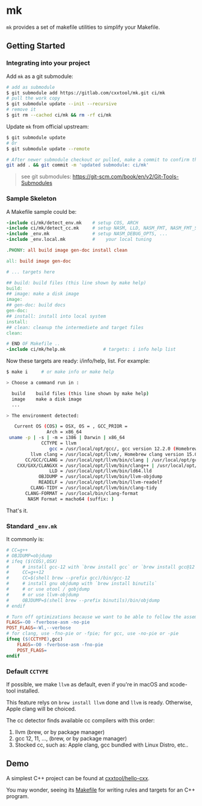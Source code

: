 # mk

`mk` provides a set of makefile utilities to simplify your Makefile.

## Getting Started

### Integrating into your project

Add `mk` as a git submodule:

```bash
# add as submodule
$ git submodule add https://gitlab.com/cxxtool/mk.git ci/mk
# pull the work copy
$ git submodule update --init --recursive
# remove it
$ git rm --cached ci/mk && rm -rf ci/mk
```

Update `mk` from official upstream:

```bash
$ git submodule update
# Or
$ git submodule update --remote

# After newer submodule checkout or pulled, make a commit to confirm the new pointer of it:
git add . && git commit -m 'updated submodule: ci/mk'
```

> see git submodules: <https://git-scm.com/book/en/v2/Git-Tools-Submodules>

### Sample Skeleton

A Makefile sample could be:

```makefile
-include ci/mk/detect_env.mk    # setup COS, ARCH
-include ci/mk/detect_cc.mk     # setup NASM, LLD, NASM_FMT, NASM_FMT_SUFFIX, CC, CXX, ....
-include _env.mk                # setup NASM_DEBUG_OPTS, ...
-include _env.local.mk          #    your local tuning

.PHONY: all build image gen-doc install clean

all: build image gen-doc

# ... targets here

## build: build files (this line shown by make help)
build:
## image: make a disk image
image:
## gen-doc: build docs
gen-doc:
## install: install into local system
install:
## clean: cleanup the intermediete and target files
clean:

# END OF Makefile ..
-include ci/mk/help.mk              # targets: i info help list
```

Now these targets are ready: i/info/help, list. For example:

```bash
$ make i     # or make info or make help

> Choose a command run in :

  build    build files (this line shown by make help)
  image    make a disk image
  ...

> The environment detected:

   Current OS (COS) = OSX, OS = , GCC_PRIOR = 
               Arch = x86_64
 uname -p | -s | -m = i386 | Darwin | x86_64
             CCTYPE = llvm
                gcc = /usr/local/opt/gcc/, gcc version 12.2.0 (Homebrew GCC 12.2.0) 
         llvm clang = /usr/local/opt/llvm/, Homebrew clang version 15.0.3
       CC/GCC/CLANG = /usr/local/opt/llvm/bin/clang | /usr/local/opt/gcc/bin/gcc-12 | /usr/local/opt/llvm/bin/clang
    CXX/GXX/CLANGXX = /usr/local/opt/llvm/bin/clang++ | /usr/local/opt/gcc/bin/g++-12 | /usr/local/opt/llvm/bin/clang++
                LLD = /usr/local/opt/llvm/bin/ld64.lld
            OBJDUMP = /usr/local/opt/llvm/bin/llvm-objdump
            READELF = /usr/local/opt/llvm/bin/llvm-readelf
         CLANG-TIDY = /usr/local/opt/llvm/bin/clang-tidy
       CLANG-FORMAT = /usr/local/bin/clang-format
        NASM Format = macho64 (suffix: )
```

That's it.

### Standard `_env.mk`

It commonly is:

```Makefile
# CC=g++
# OBJDUMP=objdump
# ifeq ($(COS),OSX)
#     # install gcc-12 with `brew install gcc` or `brew install gcc@12` on your macOS
#     CC=g++12
#     CC=$(shell brew --prefix gcc)/bin/gcc-12
#     # install gnu objdump with `brew install binutils`
#     # or use otool / gobjdump
#     # or use llvm-objdump
#     OBJDUMP=$(shell brew --prefix binutils)/bin/objdump
# endif

# Turn off optimizations because we want to be able to follow the assembly.
FLAGS=-O0 -fverbose-asm -no-pie
POST_FLAGS=-Wl,--verbose
# for clang, use -fno-pie or -fpie; for gcc, use -no-pie or -pie
ifneq ($(CCTYPE),gcc)
    FLAGS=-O0 -fverbose-asm -fno-pie
    POST_FLAGS=
endif
```

### Default `CCTYPE`

If possible, we make `llvm` as default, even if you're in macOS and xcode-tool installed.

This feature relys on `brew install llvm` done and `llvm` is ready. Otherwise, Apple clang will be choiced.

The cc detector finds available cc compilers with this order:

1. llvm (brew, or by package manager)
2. gcc 12, 11, ..., (brew, or by package manager)
3. Stocked cc, such as: Apple clang, gcc bundled with Linux Distro, etc..

## Demo

A simplest C++ project can be found at [cxxtool/hello-cxx](https://gitlab.com/cxxtool/hello-cxx/).

You may wonder, seeing its [Makefile](https://gitlab.com/cxxtool/hello-cxx/-/blob/master/Makefile) for writing rules and targets for an C++ program.
